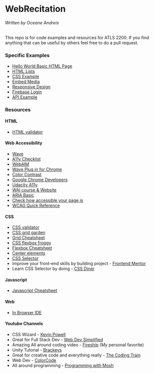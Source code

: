 # WebRecitation
###### Written by Oceane Andreis

This repo is for code examples and resources for ATLS 2200. If you find anything that can be useful by others feel free to do a pull request.

### Specific Examples
- [Hello World Basic HTML Page](Jan14-Lab1.html)
- [HTML Lists](Jan28-Lab3.html)
- [CSS Example](Feb12-CSS.html)
- [Embed Media](Feb04-Lab4.html)
- [Responsive Design](ResponsiveDesign/index.html)
- [Firebase Login](https://github.com/Oceanestars/WebRecitation/tree/master/LoginDemo)
- [API Example](API-Example/index.html)


### Resources


#### HTML

- [HTML validator](https://validator.w3.org/#validate_by_upload)

#### Web Accessibility

- [Wave](https://wave.webaim.org/)
- [A11y Checklist](https://www.a11yproject.com/checklist/)
- [WebAIM](https://webaim.org/standards/wcag/checklist)
- [Wave Plug in for Chrome](https://chrome.google.com/webstore/detail/wave-evaluation-tool/jbbplnpkjmmeebjpijfedlgcdilocofh)
- [Color Contrast](https://accessibleweb.com/color-contrast-checker/)
- [Google Chrome Developers](https://www.youtube.com/channel/UCnUYZLuoy1rq1aVMwx4aTzw)
- [Udacity A11y](http://udacity.github.io/ud891/)
- [WAI course & Website](https://www.w3.org/WAI/fundamentals/foundations-course/)
- [ARIA Basic](https://developer.mozilla.org/en-US/docs/Learn/Accessibility/WAI-ARIA_basics)
- [Check how accessible your page is](https://www.accessiblemetrics.com/)
- [WCAG Quick Reference](https://www.w3.org/WAI/WCAG21/quickref/)

#### CSS

- [CSS validator](https://jigsaw.w3.org/css-validator/#validate_by_upload)
- [CSS grid garden](http://cssgridgarden.com/)
- [Grid Cheatsheet](https://grid.malven.co/)
- [CSS flexbox froggy](https://codepip.com/games/flexbox-froggy/)
- [Flexbox Cheatsheet](https://flexboxsheet.com/)
- [Center elements](https://www.freecodecamp.org/news/how-to-center-anything-with-css-align-a-div-text-and-more/)
- [CSS Selector](https://code.tutsplus.com/tutorials/the-30-css-selectors-you-must-memorize--net-16048)
- Improve your front-end skills by building project - [Frontend Mentor](https://www.frontendmentor.io/)
- Learn CSS Selector by doing - [CSS Diner](https://flukeout.github.io/)

#### Javascript

- [Javascript Cheatsheet](https://websitesetup.org/wp-content/uploads/2018/04/wsu-js-cheat-sheet.pdf)

#### Web

- [In Browser IDE](https://repl.it/ "In Browser IDE")

#### Youtube Channels

- CSS Wizard - [Kevin Powell](https://www.youtube.com/user/KepowOb)
- Great for Full Stack Dev - [Web Dev Simplified](https://www.youtube.com/channel/UCFbNIlppjAuEX4znoulh0Cw)
- Amazing All around coding video - [Fireship](https://www.youtube.com/channel/UCsBjURrPoezykLs9EqgamOA) (My personal favorite)
- Unity Tutorial - [Brackeys](https://www.youtube.com/user/Brackeys)
- Great for creative code and everything really - [The Coding Train](https://www.youtube.com/user/shiffman)
- Web Dev - [ColorCode](https://www.youtube.com/channel/UCHa8J-xnRYOg5VuudfWpBgg)
- All around programming - [Programming with Mosh](https://www.youtube.com/channel/UCWv7vMbMWH4-V0ZXdmDpPBA)
